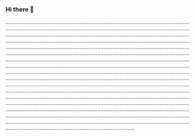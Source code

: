 ### Hi there 👋

...................................................................................................................................................................................................................................................................................................................................................................................................................................................................................................................................................................................................................................................................................................................................................................................................................................................................................................................................................................................................................................................................................................................................................................................................................................................................................................................................................................................................................................................................................................................................................................................................................................................................................................................................................................................................................................................................................................................................................................................................................................................................................................................................................................................................................................................................................